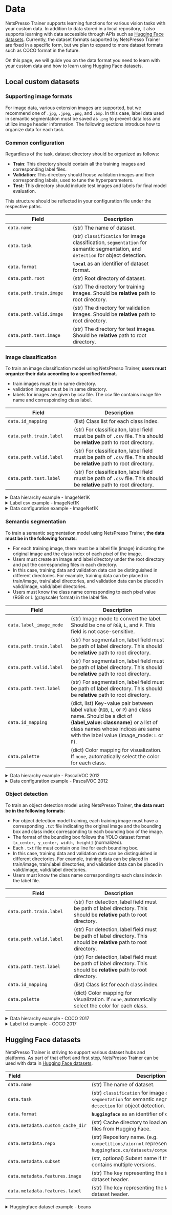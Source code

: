 # Data

NetsPresso Trainer supports learning functions for various vision tasks with your custom data. 
In addition to data stored in a local repository, it also supports learning with data accessible through APIs such as [Hugging Face datasets](https://huggingface.co/datasets). 
Currently, the dataset formats supported by NetsPresso Trainer are fixed in a specific form, but we plan to expand to more dataset formats such as COCO format in the future.  

On this page, we will guide you on the data format you need to learn with your custom data and how to learn using Hugging Face datasets. 

## Local custom datasets

### Supporting image formats

For image data, various extension images are supported, but we recommend one of `.jpg`, `.jpeg`, `.png`, and `.bmp`. In this case, label data used in semantic segmentation must be saved as `.png` to prevent data loss and utilize image header information. 
The following sections introduce how to organize data for each task. 

### Common configuration

Regardless of the task, dataset directory should be organized as follows:

- **Train**: This directory should contain all the training images and corresponding label files.
- **Validation**: This directory should house validation images and their corresponding labels, used to tune the hyperparameters.
- **Test**: This directory should include test images and labels for final model evaluation.

This structure should be reflected in your configuration file under the respective paths.

| Field <img width=200/> | Description |
|---|---|
| `data.name` | (str) The name of dataset. |
| `data.task` | (str) `classification` for image classification, `segmentation` for semantic segmentation, and `detection` for object detection. |
| `data.format` | **`local`** as an identifier of dataset format. |
| `data.path.root` | (str) Root directory of dataset. |
| `data.path.train.image` | (str) The directory for training images. Should be **relative** path to root directory. | 
| `data.path.valid.image` | (str) The directory for validation images. Should be **relative** path to root directory. | 
| `data.path.test.image` | (str) The directory for test images. Should be **relative** path to root directory. | 

### Image classification

To train an image classification model using NetsPresso Trainer, **users must organize their data according to a specified format.**

- train images must be in same directory.
- validation images must be in same directory.
- labels for images are given by csv file. The csv file contains image file name and correspoinding class label.

| Field <img width=200/> | Description |
|---|---|
| `data.id_mapping` | (list) Class list for each class index.  |
| `data.path.train.label` | (str) For classificaiton, label field must be path of `.csv` file. This should be **relative** path to root directory. | 
| `data.path.valid.label` | (str) For classificaiton, label field must be path of `.csv` file. This should be **relative** path to root directory. | 
| `data.path.test.label` | (str) For classificaiton, label field must be path of `.csv` file. This should be **relative** path to root directory. | 

<details>
  <summary>Data hierarchy example - ImageNet1K</summary>
  ```text
  data/imagenet1k
  ├── images
  │   ├── train
  │   │   ├── n01440764_10026.JPEG
  │   │   ├── n01440764_10027.JPEG
  │   │   ├── n01440764_10029.JPEG
  │   │   └── ...
  │   └── valid
  │       ├── ILSVRC2012_val_00000001.JPEG
  │       ├── ILSVRC2012_val_00000002.JPEG
  │       ├── ILSVRC2012_val_00000003.JPEG
  │       └── ...
  └── labels
      ├── imagenet_train.csv
      └── imagenet_valid.csv
  ```
</details>

<details>
  <summary>Label csv example - ImageNet1K</summary>
  ```text
  | image_id             | class    |
  |----------------------|----------|
  | n03792972_3671.JPEG  | 728      |
  | n04357314_4256.JPEG  | 810      |
  | n02965783_127.JPEG   | 576      |
  | n04465501_16825.JPEG | 289      |
  | n09246464_5059.JPEG  | 359      |
  | ... | ... |
  ```
</details>

<details>
  <summary>Data configuration example - ImageNet1K</summary>
  ```yaml
  data:
    name: imagenet1k
    task: classification
    format: local # local, huggingface
    path:
      root: path_to/IMAGENET1K # dataset root
      train:
        image: images/train # directory for training images
        label: labels/imagenet_train.csv  # label for training images
      valid:
        image: images/valid  # directory for valid images
        label: labels/imagenet_valid.csv  # label for valid images
      test:
        image: ~  # directory for test images
        label: ~  # label for test images
    id_mapping: ["kit fox", "English setter", "Siberian husky", "Australian terrier", ...]
  ```
</details>

### Semantic segmentation

To train a semantic segmentation model using NetsPresso Trainer, **the data must be in the following formats**: 

- For each training image, there must be a label file (image) indicating the original image and the class index of each pixel of the image.
- Users must create an image and label directory under the root directory and put the corresponding files in each directory.
- In this case, training data and validation data can be distinguished in different directories. For example, training data can be placed in train/image, train/label directories, and validation data can be placed in valid/image, valid/label directories.
- Users must know the class name corresponding to each pixel value (RGB or L (grayscale) format) in the label file.

| Field <img width=200/> | Description |
|---|---|
| `data.label_image_mode` | (str) Image mode to convert the label. Should be one of `RGB`, `L`, and `P`. This field is not case-sensitive. |
| `data.path.train.label` | (str) For segmentation, label field must be path of label directory. This should be **relative** path to root directory. | 
| `data.path.valid.label` | (str) For segmentation, label field must be path of label directory. This should be **relative** path to root directory. | 
| `data.path.test.label` | (str) For segmentation, label field must be path of label directory. This should be **relative** path to root directory. |
| `data.id_mapping` | (dict, list) Key-value pair between label value (`RGB`, `L`, or `P`) and class name. Should be a dict of {**label_value: classname**} or a list of class names whose indices are same with the label value (image_mode: `L` or `P`). |
| `data.palette` | (dict) Color mapping for visualization. If `none`, automatically select the color for each class.  |


<details>
  <summary>Data hierarchy example - PascalVOC 2012</summary>
  ```text
  data/voc2012_seg
  ├── images
  │   ├── train
  │   │   ├── 2007_000032.jpg
  │   │   ├── 2007_000039.jpg
  │   │   ├── 2007_000063.jpg
  │   │   └── ...
  │   └── valid
  │       ├── 2007_000033.jpg
  │       ├── 2007_000042.jpg
  │       ├── 2007_000061.jpg
  │       └── ...
  └── labels
      ├── train
      │   ├── 2007_000032.png
      │   ├── 2007_000039.png
      │   ├── 2007_000063.png
      │   └── ...
      └── valid
          ├── 2007_000033.png
          ├── 2007_000042.png
          ├── 2007_000061.png
          └── ...
  ```
</details>

<details>
  <summary>Data configuration example - PascalVOC 2012</summary>
  ```yaml
  data:
    name: voc2012
    task: segmentation
    format: local
    path:
      root: path_to/VOC12Dataset
      train:
        image: image/train
        label: mask/train
      valid:
        image: image/valid
        label: mask/valid
      test:
        image: ~  # directory for test images
        label: ~  # directory for test labels
      pattern:
        image: ~
        label: ~
    label_image_mode: RGB
    id_mapping:
      (0, 0, 0): background
      (128, 0, 0): aeroplane
      (0, 128, 0): bicycle
      (128, 128, 0): bird
      (0, 0, 128): boat
      (128, 0, 128): bottle
      (0, 128, 128): bus
      (128, 128, 128): car
      (64, 0, 0): cat
      (192, 0, 0): chair
      (64, 128, 0): cow
      (192, 128, 0): diningtable
      (64, 0, 128): dog
      (192, 0, 128): horse
      (64, 128, 128): motorbike
      (192, 128, 128): person
      (0, 64, 0): pottedplant
      (128, 64, 0): sheep
      (0, 192, 0): sofa
      (128, 192, 0): train
      (0, 64, 128): tvmonitor
      (128, 64, 128): void
    pallete: ~
  ```
</details>

### Object detection

To train an object detection model using NetsPresso Trainer, **the data must be in the following formats**: 

- For object detection model training, each training image must have a corresponding `.txt` file indicating the original image and the bounding box and class index corresponding to each bounding box of the image.
- The format of the bounding box follows the YOLO dataset format `[x_center, y_center, width, height]` (normalized).
- Each `.txt` file must contain one line for each bounding box.
- In this case, training data and validation data can be distinguished in different directories. For example, training data can be placed in train/image, train/label directories, and validation data can be placed in valid/image, valid/label directories.
- Users must know the class name corresponding to each class index in the label file.

| Field <img width=200/> | Description |
|---|---|
| `data.path.train.label` | (str) For detection, label field must be path of label directory. This should be **relative** path to root directory. | 
| `data.path.valid.label` | (str) For detection, label field must be path of label directory. This should be **relative** path to root directory. | 
| `data.path.test.label` | (str) For detection, label field must be path of label directory. This should be **relative** path to root directory. |
| `data.id_mapping` | (list) Class list for each class index. |
| `data.palette` | (dict) Color mapping for visualization. If `none`, automatically select the color for each class. |

<details>
  <summary>Data hierarchy example - COCO 2017</summary>
  ```text
  data/coco2017
  ├── images
  │   ├── train
  │   │   ├── 000000000009.jpg
  │   │   ├── 000000000025.jpg
  │   │   ├── 000000000030.jpg
  │   │   └── ...
  │   └── valid
  │       ├── 000000000139.jpg
  │       ├── 000000000285.jpg
  │       ├── 000000000632.jpg
  │       └── ...
  └── labels
      ├── train
      │   ├── 000000000009.txt
      │   ├── 000000000025.txt
      │   ├── 000000000030.txt
      │   └── ...
      └── valid
          ├── 000000000139.txt
          ├── 000000000285.txt
          ├── 000000000632.txt
          └── ...
  ```
</details>

<details>
  <summary>Label txt example - COCO 2017</summary>
  ```text
  58 0.389578125 0.4161032863849765 0.038593749999999996 0.16314553990610328
  62 0.127640625 0.5051525821596244 0.23331249999999998 0.22269953051643193
  62 0.9341953125 0.583462441314554 0.127109375 0.18481220657276995
  56 0.60465625 0.6325469483568076 0.0875 0.24138497652582158
  56 0.5025078125 0.6273239436619719 0.096609375 0.2311737089201878
  56 0.6691953125 0.6189906103286384 0.047140625000000005 0.19098591549295774
  56 0.512796875 0.5282511737089202 0.03371875 0.02720657276995305
  0 0.6864453125 0.5319600938967136 0.082890625 0.3239671361502347
  0 0.612484375 0.4461971830985916 0.023625 0.08389671361502347
  68 0.811859375 0.5017253521126761 0.02303125 0.037488262910798126
  72 0.7863203125 0.5363732394366197 0.031703125 0.2542488262910798
  73 0.9561562499999999 0.7717018779342724 0.02240625 0.10730046948356808
  73 0.96825 0.7780751173708921 0.020125 0.10901408450704225
  74 0.7105546875 0.31 0.021828125 0.05136150234741784
  75 0.8865624999999999 0.8316079812206573 0.0573125 0.2104929577464789
  75 0.5569453125 0.5167018779342724 0.017765625 0.05293427230046949
  56 0.6516640625 0.5288262910798122 0.015046875000000001 0.029389671361502348
  75 0.388046875 0.4784154929577465 0.022218750000000002 0.04138497652582159
  75 0.5338359375 0.48794600938967136 0.015203125000000001 0.039272300469483566
  60 0.599984375 0.6471478873239437 0.19618750000000001 0.20875586854460096

  ```
</details>

<details>
  <summary>Custom object detection dataset example - COCO 2017</summary>
  ```yaml
  data:
    name: coco2017
    task: detection
    format: local # local, huggingface
    path:
      root: ./data/coco2017 # dataset root
      train:
        image: images/train # directory for training images
        label: labels/train # directory for training labels
      valid:
        image: images/valid # directory for valid images
        label: labels/valid # directory for valid labels
      test:
        image: ~
        label: ~
      pattern:
        image: ~
        label: ~
    id_mapping: ['person', 'bicycle', 'car', ...]
    pallete: ~
  ```
</details>

## Hugging Face datasets

NetsPresso Trainer is striving to support various dataset hubs and platforms. 
As part of that effort and first step, NetsPresso Trainer can be used with data in [Hugging Face datasets](https://huggingface.co/datasets). 

| Field <img width=200/> | Description |
|---|---|
| `data.name` | (str) The name of dataset. |
| `data.task` | (str) `classification` for image classification, `segmentation` for semantic segmentation, and `detection` for object detection. |
| `data.format` | **`huggingface`** as an identifier of dataset format. |
| `data.metadata.custom_cache_dir` | (str) Cache directory to load and save dataset files from Hugging Face. |
| `data.metadata.repo` | (str) Repository name. (e.g. `competitions/aiornot` represents the dataset `huggingface.co/datasets/competitions/aiornot`.) | 
| `data.metadata.subset` | (str, optional) Subset name if the dataset contains multiple versions. | 
| `data.metadata.features.image` | (str) The key representing the image at the dataset header. | 
| `data.metadata.features.label` | (str) The key representing the label at the dataset header. | 

<details>
  <summary>Huggingface dataset example - beans</summary>
  ```yaml
  data:
    name: beans
    task: classification
    format: huggingface
    metadata:
      custom_cache_dir: ./data/huggingface 
      repo: beans
      subset: ~
      features:
        image: image
        label: labels
  ```
</details>